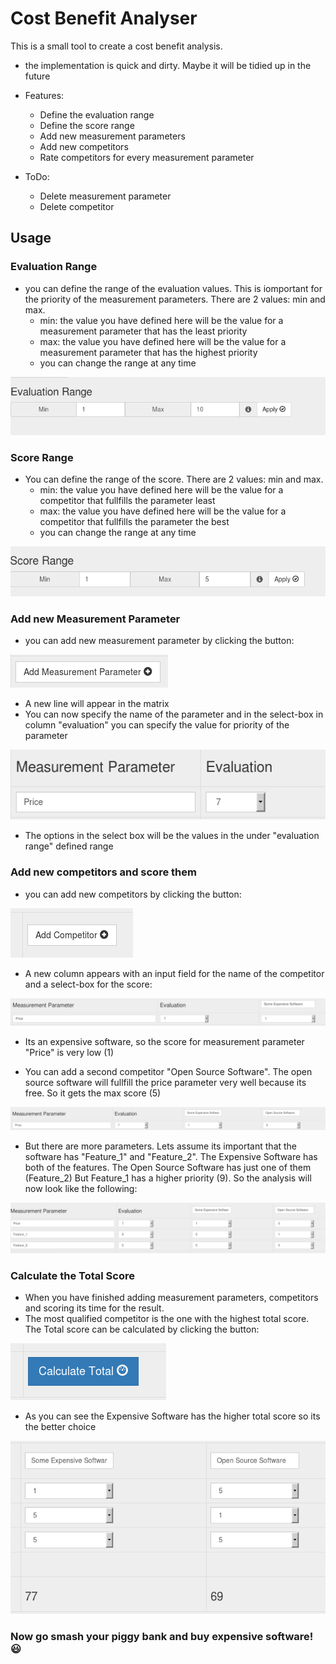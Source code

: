 # Cost Benefit Analyser
This is a small tool to create a cost benefit analysis.
* the implementation is quick and dirty. Maybe it will be tidied up in the future
* Features:
  * Define the evaluation range
  * Define the score range
  * Add new measurement parameters
  * Add new competitors
  * Rate competitors for every measurement parameter

* ToDo:
  * Delete measurement parameter
  * Delete competitor


## Usage

### Evaluation Range
* you can define the range of the evaluation values. This is iomportant for the priority of the measurement parameters. There are 2 values: min and max.
  * min: the value you have defined here will be the value for a measurement parameter that has the least priority
  * max: the value you have defined here will be the value for a measurement parameter that has the highest priority
  * you can change the range at any time

![evaluation range](resources/evaluation_range.png "evaluation range")


### Score Range
* You can define the range of the score. There are 2 values: min and max.
  * min: the value you have defined here will be the value for a competitor that fullfills the parameter least
  * max: the value you have defined here will be the value for a competitor that fullfills the parameter the best
  * you can change the range at any time

![score range](resources/score_range.png "score range")


### Add new Measurement Parameter
* you can add new measurement parameter by clicking the button:

![add mp button](resources/add_mp_button.png "add mp button")

* A new line will appear in the matrix
* You can now specify the name of the parameter and in the select-box in column "evaluation" you can specify the value for priority of the parameter

![evaluation value](resources/evaluation_value.png "evaluation value")
* The options in the select box will be the values in the under "evaluation range" defined range


### Add new competitors and score them
* you can add new competitors by clicking the button:

![add competitor button](resources/add_competitor_button.png "add competitor button")

* A new column appears with an input field for the name of the competitor and a select-box for the score:

![new competitor](resources/new_competitor.png "new competitor")

* Its an expensive software, so the score for measurement parameter "Price" is very low (1)

* You can add a second competitor "Open Source Software". The open source software will fullfill the price parameter very well because its free. So it gets the max score (5)

![open source](resources/add_open_source_software.png "open source")

* But there are more parameters. Lets assume its important that the software has "Feature_1" and "Feature_2". The Expensive Software has both of the features.
The Open Source Software has just one of them (Feature_2) But Feature_1 has a higher priority (9). So the analysis will now look like the following:

![comparison](resources/comparison.png "comparison")


### Calculate the Total Score
* When you have finished adding measurement parameters, competitors and scoring its time for the result.
* The most qualified competitor is the one with the highest total score. The Total score can be calculated by clicking the button:

![total score button](resources/total_score_button.png "total score button")

* As you can see the Expensive Software has the higher total score so its the better choice

![result](resources/result.png "result")

### Now go smash your piggy bank and buy expensive software! 😃
